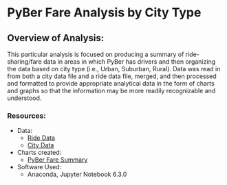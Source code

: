 # PyBer Fare Analysis by City Type

##  Overview of Analysis:
This particular analysis is focused on producing a summary of ride-sharing/fare data in areas in which PyBer has drivers and then organizing the data based on city type (i.e., Urban, Suburban, Rural).  Data was read in from both a city data file and a ride data file, merged, and then processed and formatted to provide appropriate analytical data in the form of charts and graphs so that the information may be more readily recognizable and understood.

###  Resources:
*  Data:
    *  [Ride Data](https://github.com/purvisjd/PyBer_Analysis/blob/main/Resources/ride_data.csv)
    *  [City Data](https://github.com/purvisjd/PyBer_Analysis/blob/main/Resources/city_data.csv)
*  Charts created:
    *  [PyBer Fare Summary](https://github.com/purvisjd/PyBer_Analysis/tree/main/Analysis/Pyber_fare_summary.png)
*   Software Used:
    *  Anaconda, Jupyter Notebook 6.3.0
